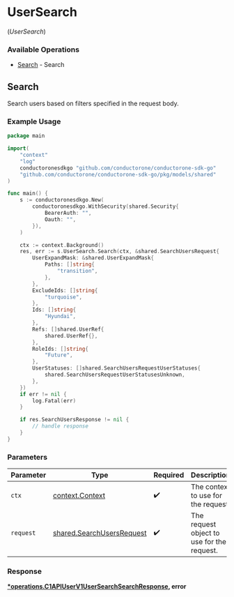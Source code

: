# UserSearch
(*UserSearch*)

### Available Operations

* [Search](#search) - Search

## Search

Search users based on filters specified in the request body.

### Example Usage

```go
package main

import(
	"context"
	"log"
	conductoronesdkgo "github.com/conductorone/conductorone-sdk-go"
	"github.com/conductorone/conductorone-sdk-go/pkg/models/shared"
)

func main() {
    s := conductoronesdkgo.New(
        conductoronesdkgo.WithSecurity(shared.Security{
            BearerAuth: "",
            Oauth: "",
        }),
    )

    ctx := context.Background()
    res, err := s.UserSearch.Search(ctx, &shared.SearchUsersRequest{
        UserExpandMask: &shared.UserExpandMask{
            Paths: []string{
                "transition",
            },
        },
        ExcludeIds: []string{
            "turquoise",
        },
        Ids: []string{
            "Hyundai",
        },
        Refs: []shared.UserRef{
            shared.UserRef{},
        },
        RoleIds: []string{
            "Future",
        },
        UserStatuses: []shared.SearchUsersRequestUserStatuses{
            shared.SearchUsersRequestUserStatusesUnknown,
        },
    })
    if err != nil {
        log.Fatal(err)
    }

    if res.SearchUsersResponse != nil {
        // handle response
    }
}
```

### Parameters

| Parameter                                                              | Type                                                                   | Required                                                               | Description                                                            |
| ---------------------------------------------------------------------- | ---------------------------------------------------------------------- | ---------------------------------------------------------------------- | ---------------------------------------------------------------------- |
| `ctx`                                                                  | [context.Context](https://pkg.go.dev/context#Context)                  | :heavy_check_mark:                                                     | The context to use for the request.                                    |
| `request`                                                              | [shared.SearchUsersRequest](../../models/shared/searchusersrequest.md) | :heavy_check_mark:                                                     | The request object to use for the request.                             |


### Response

**[*operations.C1APIUserV1UserSearchSearchResponse](../../models/operations/c1apiuserv1usersearchsearchresponse.md), error**

